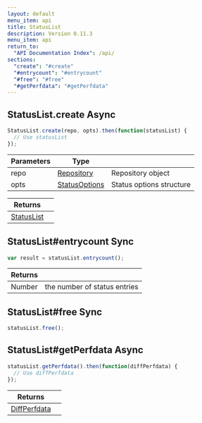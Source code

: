 ```yaml
---
layout: default
menu_item: api
title: StatusList
description: Version 0.11.3
menu_item: api
return_to:
  "API Documentation Index": /api/
sections:
  "create": "#create"
  "#entrycount": "#entrycount"
  "#free": "#free"
  "#getPerfdata": "#getPerfdata"
---
```


## <a name="create"></a><span>StatusList.</span>create <span class="tags"><span class="async">Async</span></span>

```js
StatusList.create(repo, opts).then(function(statusList) {
  // Use statusList
});
```

| Parameters | Type |   |
| --- | --- | --- |
| repo | [Repository](/api/repository/) | Repository object |
| opts | [StatusOptions](/api/status_options/) | Status options structure |

| Returns |  |
| --- | --- |
| [StatusList](/api/status_list/) |  |

## <a name="entrycount"></a><span>StatusList#</span>entrycount <span class="tags"><span class="sync">Sync</span></span>

```js
var result = statusList.entrycount();
```

| Returns |  |
| --- | --- |
| Number |  the number of status entries |

## <a name="free"></a><span>StatusList#</span>free <span class="tags"><span class="sync">Sync</span></span>

```js
statusList.free();
```

## <a name="getPerfdata"></a><span>StatusList#</span>getPerfdata <span class="tags"><span class="async">Async</span></span>

```js
statusList.getPerfdata().then(function(diffPerfdata) {
  // Use diffPerfdata
});
```

| Returns |  |
| --- | --- |
| [DiffPerfdata](/api/diff_perfdata/) |  |

